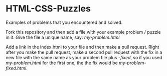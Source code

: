 # HTML-CSS-Puzzles
Examples of problems that you encountered and solved.

Fork this repository and then add a file with your example problem / puzzle in it. Give the file a unique name, say: *my-problem.html*

Add a link in the index.html to your file and then make a pull request. Right after you make the pull request, make a second pull request with the fix in a new file with the same name as your problem file plus *-fixed*, so if you used *my-problem.html* for the first one, the the fix would be *my-problem-fixed.html*.
